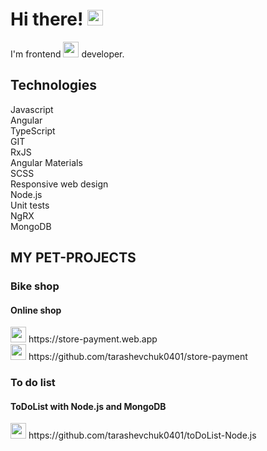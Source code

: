 <h1>Hi there!
    <img src="https://img.icons8.com/?size=512&id=1H52efUsDX7A&format=png" width=25px alt="angular">
</h1>
<p>I'm frontend 
    <img src="https://img.icons8.com/?size=512&id=71257&format=png" width=25px alt="angular">
    developer.
</p>
<h2>Technologies</h2>
<section>
    <div>
<!--         <img src="https://img.icons8.com/?size=512&id=108784&format=png" width=25px alt="angular"> -->
        <span>Javascript</span>
    </div>
    <div>
<!--         <img src="https://img.icons8.com/?size=512&id=71257&format=png" width=25px alt="angular"> -->
        <span>Angular</span>
    </div>
    <div>
<!--         <img src="https://img.icons8.com/?size=512&id=wpZmKzk11AzJ&format=png" width=25px alt="angular"> -->
        <span>TypeScript</span>
    </div>
    <div>
<!--         <img src="https://img.icons8.com/?size=512&id=20906&format=png" width=25px alt="angular"> -->
        <span>GIT</span>
    </div>
    <div>
<!--         <img src="https://seeklogo.com/images/R/rxjs-logo-1C13E67498-seeklogo.com.png" width=25px alt="angular"> -->
        <span>RxJS</span>
    </div>
    <div>
<!--         <img src="https://material.angular.io/assets/img/angular-material-logo.svg" width=25px alt="angular"> -->
        <span>Angular Materials</span>
    </div>
    <div>
<!--         <img src="https://img.icons8.com/?size=512&id=QBqFNfPPB2Kx&format=png" width=25px alt="angular"> -->
        <span>SCSS </span>
    </div>
    <div>Responsive web design</div>
    <div>Node.js</div>
    <div>Unit tests</div>
    <div>NgRX</div>
    <div>MongoDB</div>
</section>
<div>
    <h2> MY PET-PROJECTS</h2>
     <section>
        <h3>Bike shop</h3>
        <h4>Online shop </h4>
        <div>
            <img src="https://img.icons8.com/?size=512&id=1349&format=png" width=25px alt="">
            <span>https://store-payment.web.app</span>
            <br>
            <img src="https://img.icons8.com/?size=512&id=20906&format=png" width=25px alt="">
            <span>https://github.com/tarashevchuk0401/store-payment</span>
        </div>
    </section>
    <section>
        <h3>To do list</h3>
        <h4>ToDoList with Node.js and MongoDB</h4>
        <div>
            <img src="https://img.icons8.com/?size=512&id=20906&format=png" width=25px alt="">
            <span>https://github.com/tarashevchuk0401/toDoList-Node.js</span>
        </div>
    </section>
</div>

